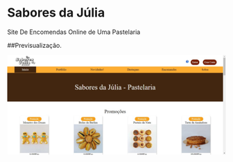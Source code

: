 # Sabores da Júlia


Site De Encomendas Online de Uma Pastelaria


##Previsualização.

<img alt="Imagem de previsualização." src="./images/readme/Sabores da Júlia - Início.png">
